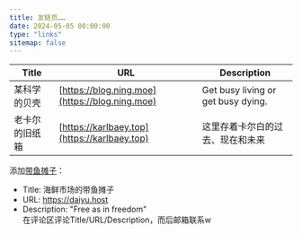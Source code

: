```yaml
---
title: 友链页……
date: 2024-05-05 00:00:00
type: "links"
sitemap: false
---
```


| Title | URL | Description |
|---|---|---|
| 某科学的贝壳 | [https://blog.ning.moe](https://blog.ning.moe) | Get busy living or get busy dying. |
| 老卡尔的旧纸箱 | [https://karlbaey.top](https://karlbaey.top) | 这里存着卡尔白的过去、现在和未来 |

添加[带鱼摊子](https://daiyu.host)：  
- Title: 海鲜市场的带鱼摊子  
- URL: https://daiyu.host  
- Description: "Free as in freedom"  
在评论区评论Title/URL/Description，而后邮箱联系w
